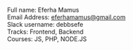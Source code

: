 Full name: Eferha Mamus <br/>
Email Address: eferhamamus@gmail.com <br/>
Slack username: debbsefe <br/>
Tracks: Frontend, Backend <br/>
Courses: JS, PHP, NODE.JS <br/>